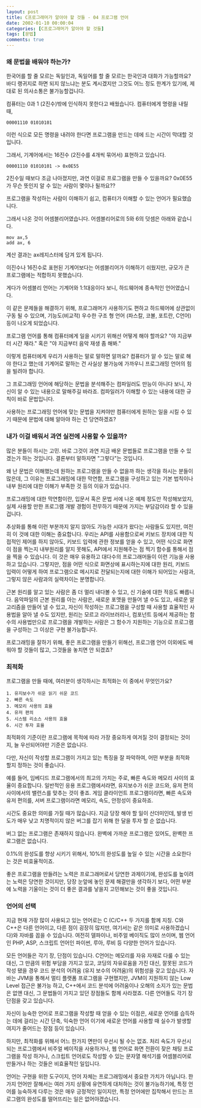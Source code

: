 ```yaml
---
layout: post
title: C프로그래머가 알아야 할 것들 - 04 프로그램 언어
date: 2002-01-10 00:00:04
categories: [C프로그래머가 알아야 할 것들]
tags: [문법]
comments: true
---
```


### 왜 문법을 배워야 하는가?
한국어를 할 줄 모르는 독일인과, 독일어를 할 줄 모르는 한국인과 대화가 가능할까요? 바디 랭귀지로 하면 되지 않느냐는 분도 계시겠지만 그것도 어느 정도 한계가 있기에, 제대로 된 의사소통은 불가능할겁니다.

컴퓨터는 0과 1 (2진수)밖에 인식하지 못한다고 배웠습니다.
컴퓨터에게 명령을 내릴 때,

    00001110 01010101

이런 식으로 모든 명령을 내려야 한다면 프로그램을 만드는 데에 드는 시간이 막대할 것입니다.

그래서, 기계어에서는 16진수 (2진수를 4개씩 묶어서) 표현하고 있습니다.

    00001110 01010101 -> 0x0E55

2진수일 때보다 조금 나아졌지만, 과연 이걸로 프로그램을 만들 수 있을까요? 0x0E55가 무슨 뜻인지 알 수 있는 사람이 몇이나 될까요??

프로그램을 작성하는 사람이 이해하기 쉽고, 컴퓨터가 이해할 수 있는 언어가 필요했습니다.

그래서 나온 것이 어셈블리어였습니다. 어셈블리어로의 5와 6의 덧셈은 아래와 같습니다.

    mov ax,5
    add ax, 6

계산 결과는 ax레지스터에 담겨 있게 됩니다.

이진수나 16진수로 표현된 기계어보다는 어셈블리어가 이해하기 쉬웠지만, 규모가 큰 프로그램에는 적합하지 못했습니다.

게다가 어셈블리 언어는 기계어와 1:1대응이다 보니, 하드웨어에 종속적인 언어였습니다.

이 같은 문제들을 해결하기 위해, 프로그래머가 사용하기도 편하고 하드웨어에 상관없이 구동 될 수 있으며, 기능도(비교적) 우수한 구조 형 언어 (파스칼, 코볼, 포트란, C언어)등이 나오게 되었습니다.

프로그램 언어를 통해 컴퓨터에게 일을 시키기 위해선 어떻게 해야 할까요?
"야 지금부터 시간 재라." 혹은 "야 지금부터 음악 재생 좀 해봐."

이렇게 컴퓨터에게 우리가 사용하는 말로 말하면 알까요? 컴퓨터가 알 수 있는 말로 해야 한다고 했는데 기계어로 말하는 건 사실상 불가능에 가까우니 프로그래밍 언어의 힘을 빌려야 합니다.

그 프로그래밍 언어에 해당하는 문법을 분석해주는 컴파일러도 만능이 아니다 보니, 자신이 알 수 있는 내용으로 말해주길 바라죠. 컴파일러가 이해할 수 있는 내용에 대한 규칙이 바로 문법입니다.

사용하는 프로그래밍 언어에 맞는 문법을 지켜야만 컴퓨터에게 원하는 일을 시킬 수 있기 때문에 문법에 대해 알아야 하는 건 당연하겠죠?

### 내가 이걸 배워서 과연 실전에 사용할 수 있을까?
많은 분들이 하시는 고민.
바로 그것이 과연 지금 배운 문법들로 프로그램을 만들 수 있겠는가 하는 것입니다.
결론부터 말하자면 "그렇다"는 것입니다.

왜 난 문법은 이해했는데 원하는 프로그램을 만들 수 없을까 하는 생각을 하시는 분들이 많은데, 그 이유는 프로그래밍에 대한 막연함, 프로그램을 구성하고 있는 기본 법칙이나 내부 원리에 대한 이해가 부족한 것 등의 이유가 있습니다.

프로그래밍에 대한 막연함이란, 입문서 혹은 문법 서에 나온 예제 정도만 작성해보았지, 실제 사용할 만한 프로그램 개발 경험이 전무하기 때문에 가지는 부담감이라 할 수 있을 겁니다.

추상화를 통해 이런 부분까지 알지 않아도 가능한 시대가 왔다는 사람들도 있지만, 여전히 이 것에 대한 이해는 중요합니다. 우리는 API를 사용함으로써 키보드 장치에 대한 직접적인 제어를 하지 않아도, 키보드 입력에 관한 정보를 얻을 수 있고, 어떤 식으로 화면이 점을 찍는지 내부원리를 알지 못해도, API에서 지원해주는 점 찍기 함수를 통해서 점을 찍을 수 있습니다. 이 것은 매우 유용하고 대다수의 프로그래머들이 이런 기능을 사용하고 있습니다. 그렇지만, 점을 어떤 식으로 화면상에 표시하는지에 대한 원리, 키보드 입력이 어떻게 하여 프로그램으로 메시지로 전달되는지에 대한 이해가 되어있는 사람과, 그렇지 않은 사람과의 실력차이는 분명합니다.

근본 원리를 알고 있는 사람은 좀 더 멀리 내다볼 수 있고, 신 기술에 대한 적응도 빠릅니다. 음악파일의 근본 원리를 아는 사람은, 새로운 포맷을 만들어 낼 수도 있고, 새로운 알고리즘을 만들어 낼 수 있고, 자신이 작성하는 프로그램을 구성할 때 사용할 효율적인 사용법을 알아 낼 수도 있지만, 원리는 모르고 라이브러리나, 컴포넌트 등에서 제공하는 함수의 사용법만으로 프로그램을 개발하는 사람은 그 함수가 지원하는 기능으로 프로그램을 구성하는 그 이상은 구현 불가능합니다.

프로그래밍을 잘하기 위해, 좋은 프로그램을 만들기 위해선, 프로그램 언어 이외에도 배워야 할 것들이 많고, 그것들을 놓치면 안 되겠죠?

### 최적화

프로그램을 만들 때에, 여러분이 생각하시는 최적화는 이 중에서 무엇인가요?

    1. 유지보수가 쉬운 읽기 쉬운 코드
    2. 빠른 속도
    3. 메모리 사용의 효율
    4. 유저 편의
    5. 시스템 리소스 사용의 효율
    6. 시간 투자 효율

최적화의 기준이란 프로그램에 목적에 따라 가장 중요하게 여겨질 것이 결정되는 것이지, 늘 우선되어야만 기준은 없습니다.

다만, 자신이 작성할 프로그램이 가지고 있는 특징을 잘 파악하여, 어떤 부분을 최적화 할지 정하는 것이 좋습니다.

예를 들어, 임베디드 프로그램에서의 최고의 가치는 주로, 빠른 속도와 메모리 사이의 효율이 중요합니다.
일반적인 응용 프로그램에서라면, 유지보수가 쉬운 코드와, 유저 편의 사이에서의 밸런스를 맞추는 것이 좋죠.
게임 클라이언트 프로그램이라면, 빠른 속도와 유저 편의를, 서버 프로그램이라면 메모리, 속도, 안정성이 중요하죠.

시간도 중요한 의미를 가질 때가 많습니다.
지금 당장 해야 할 일이 산더미인데, 발생 빈도가 매우 낮고 치명적이지 않은 버그를 잡기 위해 한 달을 투자 할 순 없습니다.

버그 없는 프로그램은 존재하지 않습니다. 완벽에 가까운 프로그램은 있어도, 완벽한 프로그램은 없습니다.

0.1%의 완성도를 향상 시키기 위해서, 10%의 완성도를 높일 수 있는 시간을 소요한다는 것은 비효율적이죠.

좋은 프로그램을 만들려는 노력은 프로그래머로서 당연한 과제이기에, 완성도를 높이려는 노력은 당연한 것이지만, 당장 눈앞에 놓인 문제 해결만을 생각하기 보다, 어떤 부분에 노력을 기울이는 것이 더 좋은 결과를 낳을지 고민해보는 것이 좋을 것입니다.

### 언어의 선택

지금 현재 가장 많이 사용되고 있는 언어로는 C (C/C++ 두 가지를 함께 지칭. C와 C++은 다른 언어이고, 다른 점이 굉장히 많지만, 여기서는 같은 의미로 사용하겠습니다)와 자바를 꼽을 수 있습니다.
여전히 델파이나, 비주얼 베이직도 많이 쓰이며, 웹 언어인 PHP, ASP, 스크립트 언어인 파이썬, 루아, 루비 등 다양한 언어가 있습니다.

모든 언어들은 각기 장, 단점이 있습니다.
C언어는 메모리를 자유 자재로 다룰 수 있는 대신, 그 만큼의 위험 부담을 가지고 있고, 코딩의 자유로움을 가진 대신, 잘못된 코드가 작성 됐을 경우 코드 분석의 어려움 (유지 보수의 어려움)의 위험성을 갖고 있습니다.
자바는 JVM을 통해서 멀티 플랫폼 프로그램을 구현했지만, JVM이 지원하지 않는 Low Level 접근은 불가능 하고, C++에서 코드 분석에 어려움이나 오해의 소지가 있는 문법은 없앤 대신, 그 문법들이 가지고 있던 장점들도 함께 사라졌죠.
다른 언어들도 각기 장단점을 갖고 있습니다.

자신이 능숙한 언어로 프로그램을 작성할 때 얻을 수 있는 이점은, 새로운 언어를 습득하는 데에 걸리는 시간 단축, 익숙한 언어 이기에 새로운 언어를 사용할 때 실수가 발생할 여지가 줄어드는 장점 등이 있습니다.

 

하지만, 최적화를 위해서 어느 한가지 면만이 우선시 될 수는 없죠. 처리 속도가 우선시 되는 프로그램에서 비주얼 베이직을 사용하거나, 웹 언어로 화면 전환이 잦은 채팅 프로그램을 작성 하거나, 스크립트 언어로도 작성할 수 있는 문자열 해석기를 어셈블리어로 만들거나 하는 것들은 비효율적인 일입니다.

 

언어는 구현을 위한 도구이지, 언어 자체는 프로그래밍에서 중요한 가치가 아닙니다. 한가지 언어만 잘해서는 여러 가지 상황에 유연하게 대처하는 것이 불가능하기에, 특정 언어를 능숙하게 다루는 것은 매우 긍정적인 일이지만, 특정 언어에만 집착해서 만드는 프로그램의 완성도를 떨어뜨리는 일은 없어야겠습니다.